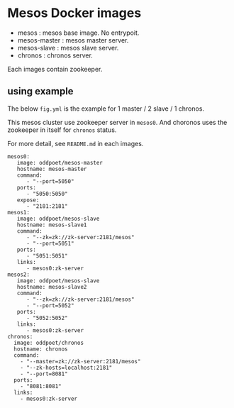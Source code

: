 
Mesos Docker images
====================


- mesos : mesos base image. No entrypoit.
- mesos-master : mesos master server. 
- mesos-slave : mesos slave server. 
- chronos : chronos server. 

Each images contain zookeeper. 

using example
-------

The below ``fig.yml`` is the example for 1 master / 2 slave / 1 chronos. 

This mesos cluster use zookeeper server in ``mesos0``. 
And choronos uses the zookeeper in itself for ``chronos`` status.

For more detail, see ``README.md`` in each images.

```
mesos0:
   image: oddpoet/mesos-master
   hostname: mesos-master
   command:
      - "--port=5050"
   ports: 
      - "5050:5050"
   expose:
      - "2181:2181"
mesos1:
   image: oddpoet/mesos-slave
   hostname: mesos-slave1
   command:
      - "--zk=zk://zk-server:2181/mesos"
      - "--port=5051"
   ports: 
      - "5051:5051"
   links:
      - mesos0:zk-server
mesos2:
   image: oddpoet/mesos-slave
   hostname: mesos-slave2
   command:
      - "--zk=zk://zk-server:2181/mesos"
      - "--port=5052"
   ports: 
      - "5052:5052"
   links:
      - mesos0:zk-server
chronos:
  image: oddpoet/chronos
  hostname: chronos 
  command:
    - "--master=zk://zk-server:2181/mesos"
    - "--zk-hosts=localhost:2181"
    - "--port=8081"
  ports:
    - "8081:8081"
  links:
    - mesos0:zk-server
```

